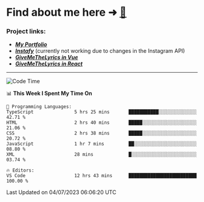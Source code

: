 # Find about me here ➜ [🧑](https://pauabella.dev)

### Project links:
- ***[My Portfolio](https://pauabella.dev)***
- ***[Instafy](https://instafy.me)*** (currently not working due to changes in the Instagram API)
- ***[GiveMeTheLyrics in Vue](https://lyrics.pauabella.dev)***
- ***[GiveMeTheLyrics in React](https://pauabella.dev/GiveMeTheLyrics)***

---
<!--START_SECTION:waka-->
![Code Time](http://img.shields.io/badge/Code%20Time-2%2C286%20hrs%2032%20mins-blue)

📊 **This Week I Spent My Time On** 

```text
💬 Programming Languages: 
TypeScript               5 hrs 25 mins       ███████████░░░░░░░░░░░░░░   42.71 % 
HTML                     2 hrs 40 mins       █████░░░░░░░░░░░░░░░░░░░░   21.06 % 
CSS                      2 hrs 38 mins       █████░░░░░░░░░░░░░░░░░░░░   20.72 % 
JavaScript               1 hr 7 mins         ██░░░░░░░░░░░░░░░░░░░░░░░   08.80 % 
XML                      28 mins             █░░░░░░░░░░░░░░░░░░░░░░░░   03.74 % 

🔥 Editors: 
VS Code                  12 hrs 43 mins      █████████████████████████   100.00 % 
```


 Last Updated on 04/07/2023 06:06:20 UTC
<!--END_SECTION:waka-->
